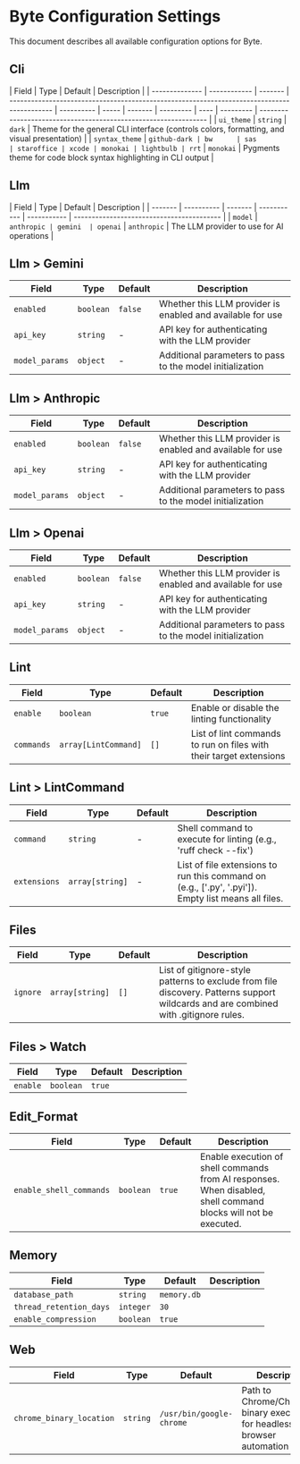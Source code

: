 # Byte Configuration Settings

This document describes all available configuration options for Byte.

## Cli

| Field          | Type         | Default | Description                                                                                |
| -------------- | ------------ | ------- | ------------------------------------------------------------------------------------------ | ---------- | ----- | ------- | --------- | ---- | --------- | --------------------------------------------------------------- |
| `ui_theme`     | `string`     | `dark`  | Theme for the general CLI interface (controls colors, formatting, and visual presentation) |
| `syntax_theme` | `github-dark | bw      | sas                                                                                        | staroffice | xcode | monokai | lightbulb | rrt` | `monokai` | Pygments theme for code block syntax highlighting in CLI output |

## Llm

| Field   | Type       | Default | Description |
| ------- | ---------- | ------- | ----------- | ----------- | ----------------------------------------- |
| `model` | `anthropic | gemini  | openai`     | `anthropic` | The LLM provider to use for AI operations |

## Llm > Gemini

| Field          | Type      | Default | Description                                                |
| -------------- | --------- | ------- | ---------------------------------------------------------- |
| `enabled`      | `boolean` | `false` | Whether this LLM provider is enabled and available for use |
| `api_key`      | `string`  | -       | API key for authenticating with the LLM provider           |
| `model_params` | `object`  | -       | Additional parameters to pass to the model initialization  |

## Llm > Anthropic

| Field          | Type      | Default | Description                                                |
| -------------- | --------- | ------- | ---------------------------------------------------------- |
| `enabled`      | `boolean` | `false` | Whether this LLM provider is enabled and available for use |
| `api_key`      | `string`  | -       | API key for authenticating with the LLM provider           |
| `model_params` | `object`  | -       | Additional parameters to pass to the model initialization  |

## Llm > Openai

| Field          | Type      | Default | Description                                                |
| -------------- | --------- | ------- | ---------------------------------------------------------- |
| `enabled`      | `boolean` | `false` | Whether this LLM provider is enabled and available for use |
| `api_key`      | `string`  | -       | API key for authenticating with the LLM provider           |
| `model_params` | `object`  | -       | Additional parameters to pass to the model initialization  |

## Lint

| Field      | Type                 | Default | Description                                                        |
| ---------- | -------------------- | ------- | ------------------------------------------------------------------ |
| `enable`   | `boolean`            | `true`  | Enable or disable the linting functionality                        |
| `commands` | `array[LintCommand]` | `[]`    | List of lint commands to run on files with their target extensions |

## Lint > LintCommand

| Field        | Type            | Default | Description                                                                                         |
| ------------ | --------------- | ------- | --------------------------------------------------------------------------------------------------- |
| `command`    | `string`        | -       | Shell command to execute for linting (e.g., 'ruff check --fix')                                     |
| `extensions` | `array[string]` | -       | List of file extensions to run this command on (e.g., ['.py', '.pyi']). Empty list means all files. |

## Files

| Field    | Type            | Default | Description                                                                                                                         |
| -------- | --------------- | ------- | ----------------------------------------------------------------------------------------------------------------------------------- |
| `ignore` | `array[string]` | `[]`    | List of gitignore-style patterns to exclude from file discovery. Patterns support wildcards and are combined with .gitignore rules. |

## Files > Watch

| Field    | Type      | Default | Description |
| -------- | --------- | ------- | ----------- |
| `enable` | `boolean` | `true`  |             |

## Edit_Format

| Field                   | Type      | Default | Description                                                                                                     |
| ----------------------- | --------- | ------- | --------------------------------------------------------------------------------------------------------------- |
| `enable_shell_commands` | `boolean` | `true`  | Enable execution of shell commands from AI responses. When disabled, shell command blocks will not be executed. |

## Memory

| Field                   | Type      | Default     | Description |
| ----------------------- | --------- | ----------- | ----------- |
| `database_path`         | `string`  | `memory.db` |             |
| `thread_retention_days` | `integer` | `30`        |             |
| `enable_compression`    | `boolean` | `true`      |             |

## Web

| Field                    | Type     | Default                  | Description                                                               |
| ------------------------ | -------- | ------------------------ | ------------------------------------------------------------------------- |
| `chrome_binary_location` | `string` | `/usr/bin/google-chrome` | Path to Chrome/Chromium binary executable for headless browser automation |
